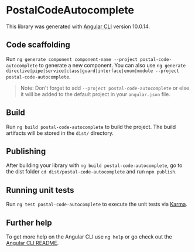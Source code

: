 # PostalCodeAutocomplete

This library was generated with [Angular CLI](https://github.com/angular/angular-cli) version 10.0.14.

## Code scaffolding

Run `ng generate component component-name --project postal-code-autocomplete` to generate a new component. You can also use `ng generate directive|pipe|service|class|guard|interface|enum|module --project postal-code-autocomplete`.
> Note: Don't forget to add `--project postal-code-autocomplete` or else it will be added to the default project in your `angular.json` file. 

## Build

Run `ng build postal-code-autocomplete` to build the project. The build artifacts will be stored in the `dist/` directory.

## Publishing

After building your library with `ng build postal-code-autocomplete`, go to the dist folder `cd dist/postal-code-autocomplete` and run `npm publish`.

## Running unit tests

Run `ng test postal-code-autocomplete` to execute the unit tests via [Karma](https://karma-runner.github.io).

## Further help

To get more help on the Angular CLI use `ng help` or go check out the [Angular CLI README](https://github.com/angular/angular-cli/blob/master/README.md).
